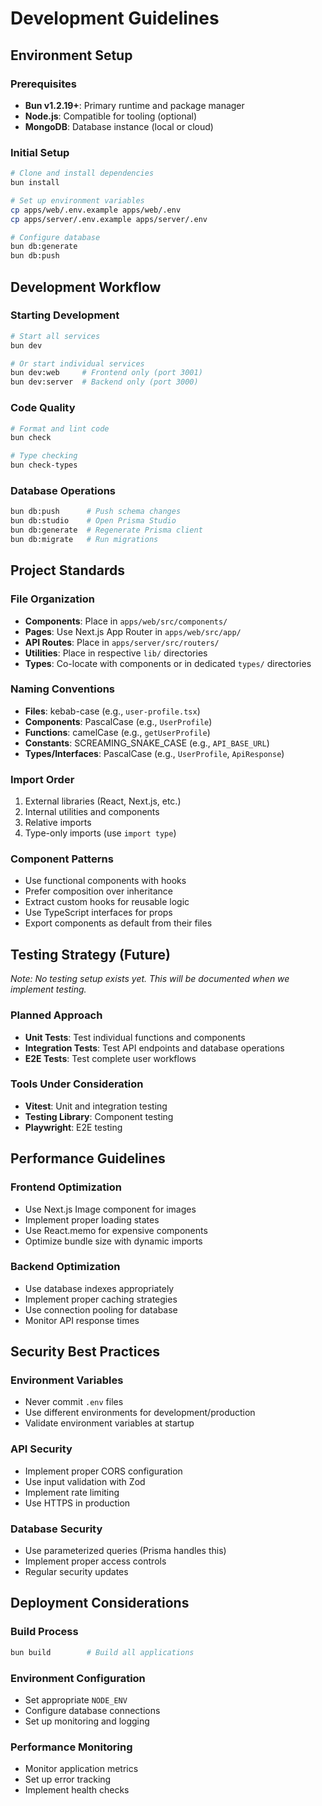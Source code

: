 # Development Guidelines

## Environment Setup

### Prerequisites
- **Bun v1.2.19+**: Primary runtime and package manager
- **Node.js**: Compatible for tooling (optional)
- **MongoDB**: Database instance (local or cloud)

### Initial Setup
```bash
# Clone and install dependencies
bun install

# Set up environment variables
cp apps/web/.env.example apps/web/.env
cp apps/server/.env.example apps/server/.env

# Configure database
bun db:generate
bun db:push
```

## Development Workflow

### Starting Development
```bash
# Start all services
bun dev

# Or start individual services
bun dev:web     # Frontend only (port 3001)
bun dev:server  # Backend only (port 3000)
```

### Code Quality
```bash
# Format and lint code
bun check

# Type checking
bun check-types
```

### Database Operations
```bash
bun db:push      # Push schema changes
bun db:studio    # Open Prisma Studio
bun db:generate  # Regenerate Prisma client
bun db:migrate   # Run migrations
```

## Project Standards

### File Organization
- **Components**: Place in `apps/web/src/components/`
- **Pages**: Use Next.js App Router in `apps/web/src/app/`
- **API Routes**: Place in `apps/server/src/routers/`
- **Utilities**: Place in respective `lib/` directories
- **Types**: Co-locate with components or in dedicated `types/` directories

### Naming Conventions
- **Files**: kebab-case (e.g., `user-profile.tsx`)
- **Components**: PascalCase (e.g., `UserProfile`)
- **Functions**: camelCase (e.g., `getUserProfile`)
- **Constants**: SCREAMING_SNAKE_CASE (e.g., `API_BASE_URL`)
- **Types/Interfaces**: PascalCase (e.g., `UserProfile`, `ApiResponse`)

### Import Order
1. External libraries (React, Next.js, etc.)
2. Internal utilities and components
3. Relative imports
4. Type-only imports (use `import type`)

### Component Patterns
- Use functional components with hooks
- Prefer composition over inheritance
- Extract custom hooks for reusable logic
- Use TypeScript interfaces for props
- Export components as default from their files

## Testing Strategy (Future)

*Note: No testing setup exists yet. This will be documented when we implement testing.*

### Planned Approach
- **Unit Tests**: Test individual functions and components
- **Integration Tests**: Test API endpoints and database operations
- **E2E Tests**: Test complete user workflows

### Tools Under Consideration
- **Vitest**: Unit and integration testing
- **Testing Library**: Component testing
- **Playwright**: E2E testing

## Performance Guidelines

### Frontend Optimization
- Use Next.js Image component for images
- Implement proper loading states
- Use React.memo for expensive components
- Optimize bundle size with dynamic imports

### Backend Optimization
- Use database indexes appropriately
- Implement proper caching strategies
- Use connection pooling for database
- Monitor API response times

## Security Best Practices

### Environment Variables
- Never commit `.env` files
- Use different environments for development/production
- Validate environment variables at startup

### API Security
- Implement proper CORS configuration
- Use input validation with Zod
- Implement rate limiting
- Use HTTPS in production

### Database Security
- Use parameterized queries (Prisma handles this)
- Implement proper access controls
- Regular security updates

## Deployment Considerations

### Build Process
```bash
bun build        # Build all applications
```

### Environment Configuration
- Set appropriate `NODE_ENV`
- Configure database connections
- Set up monitoring and logging

### Performance Monitoring
- Monitor application metrics
- Set up error tracking
- Implement health checks